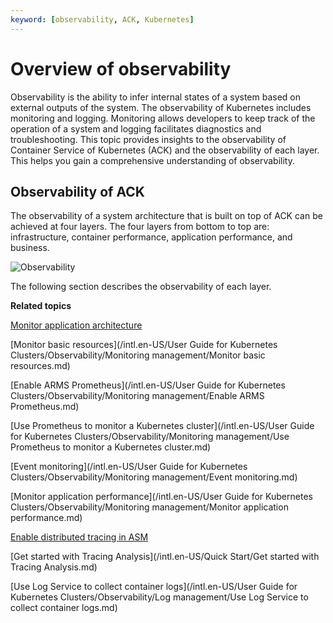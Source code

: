 ```yaml
---
keyword: [observability, ACK, Kubernetes]
---
```


# Overview of observability

Observability is the ability to infer internal states of a system based on external outputs of the system. The observability of Kubernetes includes monitoring and logging. Monitoring allows developers to keep track of the operation of a system and logging facilitates diagnostics and troubleshooting. This topic provides insights to the observability of Container Service of Kubernetes \(ACK\) and the observability of each layer. This helps you gain a comprehensive understanding of observability.

## Observability of ACK

The observability of a system architecture that is built on top of ACK can be achieved at four layers. The four layers from bottom to top are: infrastructure, container performance, application performance, and business.

![Observability](https://static-aliyun-doc.oss-accelerate.aliyuncs.com/assets/img/en-US/8031038161/p238998.png)

The following section describes the observability of each layer.





**Related topics**  


[Monitor application architecture]()

[Monitor basic resources](/intl.en-US/User Guide for Kubernetes Clusters/Observability/Monitoring management/Monitor basic resources.md)

[Enable ARMS Prometheus](/intl.en-US/User Guide for Kubernetes Clusters/Observability/Monitoring management/Enable ARMS Prometheus.md)

[Use Prometheus to monitor a Kubernetes cluster](/intl.en-US/User Guide for Kubernetes Clusters/Observability/Monitoring management/Use Prometheus to monitor a Kubernetes cluster.md)

[Event monitoring](/intl.en-US/User Guide for Kubernetes Clusters/Observability/Monitoring management/Event monitoring.md)

[Monitor application performance](/intl.en-US/User Guide for Kubernetes Clusters/Observability/Monitoring management/Monitor application performance.md)

[Enable distributed tracing in ASM]()

[Get started with Tracing Analysis](/intl.en-US/Quick Start/Get started with Tracing Analysis.md)

[Use Log Service to collect container logs](/intl.en-US/User Guide for Kubernetes Clusters/Observability/Log management/Use Log Service to collect container logs.md)

